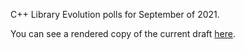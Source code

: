 C++ Library Evolution polls for September of 2021.

You can see a rendered copy of the current draft [here](https://api.csswg.org/bikeshed/?force=1&url=https://raw.githubusercontent.com/brycelelbach/wg21_p2436_2021_september_library_evolution_polls/main/2021_september_library_evolution_polls.bs).

